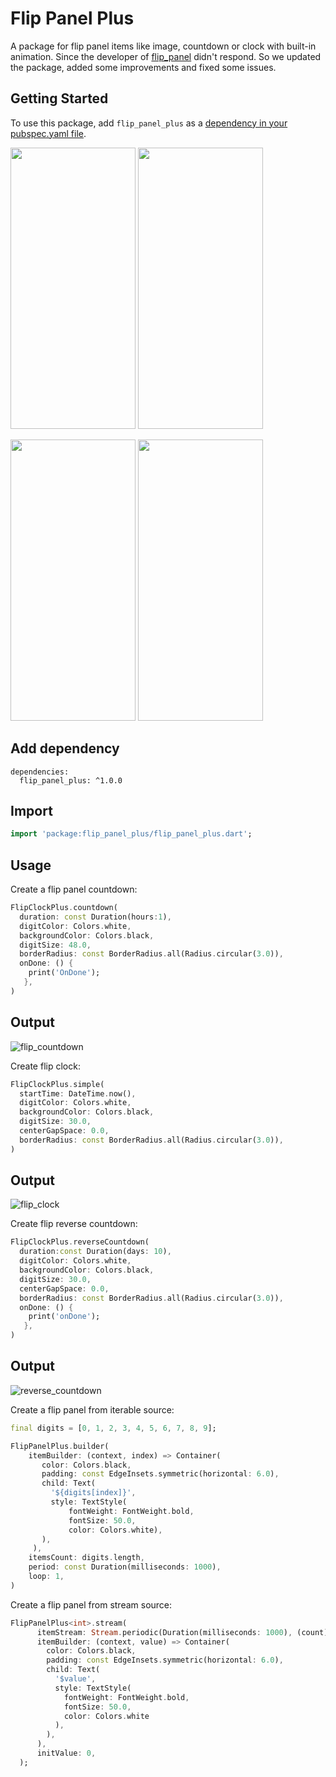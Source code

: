 # Flip Panel Plus

A package for flip panel items like image, countdown or clock with built-in animation.
Since the developer of [flip_panel](https://pub.dev/packages/flip_panel) didn't respond.
So we updated the package, added some improvements and fixed some issues.

## Getting Started

To use this package, add `flip_panel_plus` as a [dependency in your pubspec.yaml file](https://flutter.io/platform-plugins/).


<p>
   <img src="https://raw.githubusercontent.com/omar-alshyokh/flutter_flip_panel_plus/master/screenshots/flip_clock.gif" width="200" 
       height="450" />
    <img src="https://raw.githubusercontent.com/omar-alshyokh/flutter_flip_panel_plus/master/screenshots/flip_countdown.gif" width="200" 
       height="450" />
</p>
<p>
   <img src="https://raw.githubusercontent.com/omar-alshyokh/flutter_flip_panel_plus/master/screenshots/flip_image.gif" width="200"
         height="450" />
    <img src="https://raw.githubusercontent.com/omar-alshyokh/flutter_flip_panel_plus/master/screenshots/reverse_countdown.gif" width="200"
         height="450" />
</p>

## Add dependency
```
dependencies:
  flip_panel_plus: ^1.0.0
```

## Import

````dart
import 'package:flip_panel_plus/flip_panel_plus.dart';
````
## Usage


Create a flip panel countdown:

````dart
FlipClockPlus.countdown(
  duration: const Duration(hours:1),
  digitColor: Colors.white,
  backgroundColor: Colors.black,
  digitSize: 48.0,
  borderRadius: const BorderRadius.all(Radius.circular(3.0)),
  onDone: () {
    print('OnDone');
   },
)
````
## Output
![flip_countdown](https://raw.githubusercontent.com/omar-alshyokh/flutter_flip_panel_plus/master/screenshots/flip_countdown.gif)


Create flip clock:

````dart
FlipClockPlus.simple(
  startTime: DateTime.now(),
  digitColor: Colors.white,
  backgroundColor: Colors.black,
  digitSize: 30.0,
  centerGapSpace: 0.0,
  borderRadius: const BorderRadius.all(Radius.circular(3.0)),
)
````
## Output
![flip_clock](https://raw.githubusercontent.com/omar-alshyokh/flutter_flip_panel_plus/master/screenshots/flip_clock.gif)



Create flip reverse countdown:

````dart
FlipClockPlus.reverseCountdown(
  duration:const Duration(days: 10),
  digitColor: Colors.white,
  backgroundColor: Colors.black,
  digitSize: 30.0,
  centerGapSpace: 0.0,
  borderRadius: const BorderRadius.all(Radius.circular(3.0)),
  onDone: () {
    print('onDone');
   },
)
````
## Output
![reverse_countdown](https://raw.githubusercontent.com/omar-alshyokh/flutter_flip_panel_plus/master/screenshots/reverse_countdown.gif)





Create a flip panel from iterable source:

````dart
final digits = [0, 1, 2, 3, 4, 5, 6, 7, 8, 9];

FlipPanelPlus.builder(
    itemBuilder: (context, index) => Container(
       color: Colors.black,
       padding: const EdgeInsets.symmetric(horizontal: 6.0),
       child: Text(
         '${digits[index]}',
         style: TextStyle(
             fontWeight: FontWeight.bold,
             fontSize: 50.0,
             color: Colors.white),
       ),
     ),
    itemsCount: digits.length,
    period: const Duration(milliseconds: 1000),
    loop: 1,
)
````

Create a flip panel from stream source:

````dart
FlipPanelPlus<int>.stream(
      itemStream: Stream.periodic(Duration(milliseconds: 1000), (count) => count % 10),
      itemBuilder: (context, value) => Container(
        color: Colors.black,
        padding: const EdgeInsets.symmetric(horizontal: 6.0),
        child: Text(
          '$value',
          style: TextStyle(
            fontWeight: FontWeight.bold,
            fontSize: 50.0,
            color: Colors.white
          ),
        ),
      ),
      initValue: 0,
  );

````
